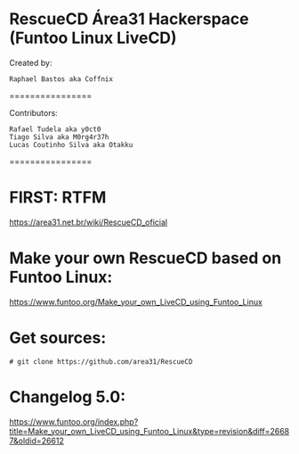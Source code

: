RescueCD Área31 Hackerspace (Funtoo Linux LiveCD)
================

Created by:
~~~~
Raphael Bastos aka Coffnix
~~~~

================

Contributors:

~~~~
Rafael Tudela aka y0ct0
Tiago Silva aka M0rg4r37h
Lucas Coutinho Silva aka Otakku
~~~~

================

# FIRST: RTFM

https://area31.net.br/wiki/RescueCD_oficial


# Make your own RescueCD based on Funtoo Linux:

https://www.funtoo.org/Make_your_own_LiveCD_using_Funtoo_Linux

# Get sources:

~~~~
# git clone https://github.com/area31/RescueCD
~~~~

# Changelog 5.0:

https://www.funtoo.org/index.php?title=Make_your_own_LiveCD_using_Funtoo_Linux&type=revision&diff=26687&oldid=26612
